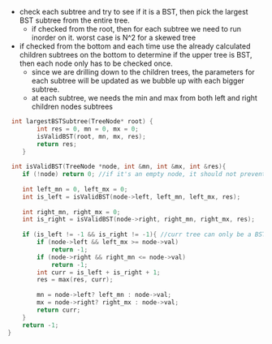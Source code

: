 - check each subtree and try to see if it is a BST, then pick the largest BST subtree from the entire tree.
    - if checked from the root, then for each subtree we need to run inorder on it. worst case is N^2 for a skewed tree
- if checked from the bottom and each time use the already calculated children subtrees on the bottom to determine if the upper tree is BST, then each node only has to be checked once. 
    - since we are drilling down to the children trees, the parameters for each subtree will be updated as we bubble up with each bigger subtree.
    - at each subtree, we needs the min and max from both left and right children nodes subtrees

```cpp
 int largestBSTSubtree(TreeNode* root) {
        int res = 0, mn = 0, mx = 0;
        isValidBST(root, mn, mx, res);
        return res;
    }
 
 int isValidBST(TreeNode *node, int &mn, int &mx, int &res){
    if (!node) return 0; //if it's an empty node, it should not prevent its parent node from being a BST
    
    int left_mn = 0, left_mx = 0;
    int is_left = isValidBST(node->left, left_mn, left_mx, res);
    
    int right_mn, right_mx = 0;
    int is_right = isValidBST(node->right, right_mn, right_mx, res);
    
    if (is_left != -1 && is_right != -1){ //curr tree can only be a BST if both of its children nodes subtrees are BSTs
        if (node->left && left_mx >= node->val)
            return -1;
        if (node->right && right_mn <= node->val)
            return -1;
        int curr = is_left + is_right + 1;
        res = max(res, curr);
            
        mn = node->left? left_mn : node->val;
        mx = node->right? right_mx : node->val;
        return curr;
    }
    return -1;
}
```
        

